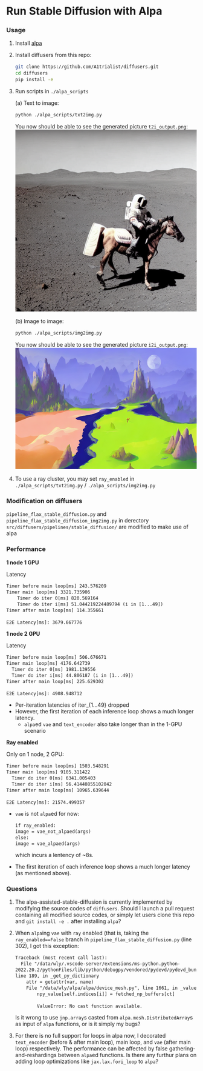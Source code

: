 # Run Stable Diffusion with Alpa

### Usage

1. Install [alpa](https://alpa.ai/install.html)

2. Install diffusers from this repo:

    ```bash
    git clone https://github.com/A1trialist/diffusers.git
    cd diffusers
    pip install -e
    ```

3. Run scripts in `./alpa_scripts`

    (a) Text to image:
    ```bash
    python ./alpa_scripts/txt2img.py
    ```
    You now should be able to see the generated picture `t2i_output.png`:
    ![output_pic](../t2i_output.png)

    (b) Image to image:
    ```bash
    python ./alpa_scripts/img2img.py
    ```
    You now should be able to see the generated picture `i2i_output.png`:
    ![output_pic](../i2i_output.png)


4. To use a ray cluster, you may set `ray_enabled` in `./alpa_scripts/txt2img.py` / `./alpa_scripts/img2img.py` 

### Modification on diffusers

`pipeline_flax_stable_diffusion.py` and `pipeline_flax_stable_diffusion_img2img.py` in derectory `src/diffusers/pipelines/stable_diffusion/` are modified to make use of alpa

### Performance

**1 node 1 GPU**

Latency

```
Timer before main loop[ms] 243.576209
Timer main loop[ms] 3321.735906
	Timer do iter 0[ms] 820.569164
	Timer do iter i[ms] 51.044219224489794 (i in [1...49])
Timer after main loop[ms] 114.355661

E2E Latency[ms]: 3679.667776
```

**1 node 2 GPU**

Latency

```
Timer before main loop[ms] 506.676671
Timer main loop[ms] 4176.642739
  Timer do iter 0[ms] 1981.139556
  Timer do iter i[ms] 44.806187 (i in [1...49])
Timer after main loop[ms] 225.629302

E2E Latency[ms]: 4908.948712
```

- Per-iteration latencies of iter_{1...49} dropped
- However, the first iteration of each inference loop shows a much longer latency.
  - `alpa`ed `vae` and `text_encoder` also take longer than in the 1-GPU scenario

**Ray enabled**

Only on 1 node, 2 GPU:

```
Timer before main loop[ms] 1503.548291
Timer main loop[ms] 9105.311422
  Timer do iter 0[ms] 6341.005403
  Timer do iter i[ms] 56.41440855102042
Timer after main loop[ms] 10965.639644

E2E Latency[ms]: 21574.499357
```

- `vae` is not `alpa`ed for now:

    ```
    if ray_enabled:
    image = vae_not_alpaed(args)
    else:
    image = vae_alpaed(args)
    ```
    
    which incurs a lentency of ~8s.

- The first iteration of each inference loop shows a much longer latency (as mentioned above).

### Questions

1. The alpa-assisted-stable-diffusion is currently implemented by modifying the source codes of `diffusers`. Should I launch a pull request containing all modified source codes, or simply let users clone this repo and `git install -e .` after installing `alpa`?

2. When `alpa`ing `vae` with `ray` enabled (that is, taking the `ray_enabled==False` branch in `pipeline_flax_stable_diffusion.py` (line 302), I got this exception:
    ```
    Traceback (most recent call last):
      File "/data/wly/.vscode-server/extensions/ms-python.python-2022.20.2/pythonFiles/lib/python/debugpy/vendored/pydevd/pydevd_bundle/pydevd_resolver.py", line 189, in _get_py_dictionary
        attr = getattr(var, name)
        File "/data/wly/alpa/alpa/device_mesh.py", line 1661, in _value
            npy_value[self.indices[i]] = fetched_np_buffers[ct]
            
            ValueError: No cast function available.
    ```
    Is it wrong to use `jnp.array`s casted from `alpa.mesh.DistributedArray`s as input of `alpa` functions, or is it simply my bugs?

3. For there is no full support for loops in alpa now, I decorated `text_encoder` (before & after main loop), main loop, and `vae` (after main loop) respectively. The performance can be affected by false gathering-and-reshardings between `alpa`ed functions. Is there any furthur plans on adding loop optimizations like `jax.lax.fori_loop` to `alpa`?

